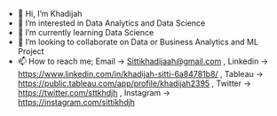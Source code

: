 - 👋 Hi, I’m Khadijah
- 👀 I’m interested in Data Analytics and Data Science
- 🌱 I’m currently learning Data Science
- 💞️ I’m looking to collaborate on Data or Business Analytics and ML Project
- 📫 How to reach me; Email -> Sittikhadijaah@gmail.com ,
                      Linkedin -> https://www.linkedin.com/in/khadijah-sitti-6a84781b8/ ,
                      Tableau -> https://public.tableau.com/app/profile/khadijah2395 ,
                      Twitter -> https://twitter.com/sttkhdjh ,
                      Instagram -> https://instagram.com/sittikhdjh
<!---
Sittikhdjh/Sittikhdjh is a ✨ special ✨ repository because its `README.md` (this file) appears on your GitHub profile.
You can click the Preview link to take a look at your changes.
--->
